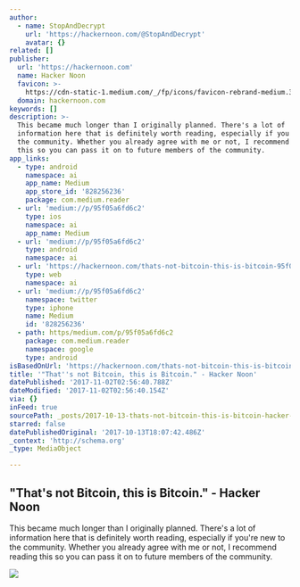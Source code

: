```yaml
---
author:
  - name: StopAndDecrypt
    url: 'https://hackernoon.com/@StopAndDecrypt'
    avatar: {}
related: []
publisher:
  url: 'https://hackernoon.com'
  name: Hacker Noon
  favicon: >-
    https://cdn-static-1.medium.com/_/fp/icons/favicon-rebrand-medium.3Y6xpZ-0FSdWDnPM3hSBIA.ico
  domain: hackernoon.com
keywords: []
description: >-
  This became much longer than I originally planned. There's a lot of
  information here that is definitely worth reading, especially if you're new to
  the community. Whether you already agree with me or not, I recommend reading
  this so you can pass it on to future members of the community.
app_links:
  - type: android
    namespace: ai
    app_name: Medium
    app_store_id: '828256236'
    package: com.medium.reader
  - url: 'medium://p/95f05a6fd6c2'
    type: ios
    namespace: ai
    app_name: Medium
  - url: 'medium://p/95f05a6fd6c2'
    type: android
    namespace: ai
  - url: 'https://hackernoon.com/thats-not-bitcoin-this-is-bitcoin-95f05a6fd6c2'
    type: web
    namespace: ai
  - url: 'medium://p/95f05a6fd6c2'
    namespace: twitter
    type: iphone
    name: Medium
    id: '828256236'
  - path: https/medium.com/p/95f05a6fd6c2
    package: com.medium.reader
    namespace: google
    type: android
isBasedOnUrl: 'https://hackernoon.com/thats-not-bitcoin-this-is-bitcoin-95f05a6fd6c2'
title: '"That''s not Bitcoin, this is Bitcoin." - Hacker Noon'
datePublished: '2017-11-02T02:56:40.788Z'
dateModified: '2017-11-02T02:56:40.154Z'
via: {}
inFeed: true
sourcePath: _posts/2017-10-13-thats-not-bitcoin-this-is-bitcoin-hacker-noon.md
starred: false
datePublishedOriginal: '2017-10-13T18:07:42.486Z'
_context: 'http://schema.org'
_type: MediaObject

---
```

<article style=""><h1>"That's not Bitcoin, this is Bitcoin." - Hacker Noon</h1><p>This became much longer than I originally planned. There's a lot of information here that is definitely worth reading, especially if you're new to the community. Whether you already agree with me or not, I recommend reading this so you can pass it on to future members of the community.</p><img src="https://cdn-images-1.medium.com/max/1200/1*blW4SQyFmTq0Oice3lDBsA.jpeg" /></article>